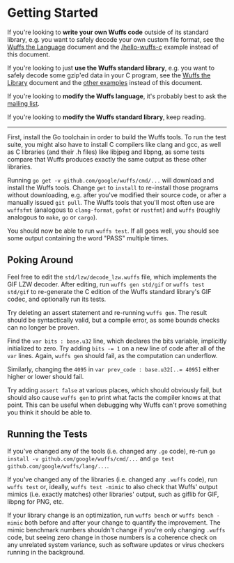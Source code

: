 # Getting Started

If you're looking to **write your own Wuffs code** outside of its standard
library, e.g. you want to safely decode your own custom file format, see the
[Wuffs the Language](/doc/wuffs-the-language.md) document and the
[/hello-wuffs-c](/hello-wuffs-c) example instead of this document.

If you're looking to just **use the Wuffs standard library**, e.g. you want to
safely decode some gzip'ed data in your C program, see the [Wuffs the
Library](/doc/wuffs-the-library.md) document and the [other examples](/example)
instead of this document.

If you're looking to **modify the Wuffs language**, it's probably best to ask
the [mailing list](https://groups.google.com/forum/#!forum/wuffs).

If you're looking to **modify the Wuffs standard library**, keep reading.

---

First, install the Go toolchain in order to build the Wuffs tools. To run the
test suite, you might also have to install C compilers like clang and gcc, as
well as C libraries (and their .h files) like libjpeg and libpng, as some tests
compare that Wuffs produces exactly the same output as these other libraries.

Running `go get -v github.com/google/wuffs/cmd/...` will download and install
the Wuffs tools. Change `get` to `install` to re-install those programs without
downloading, e.g. after you've modified their source code, or after a manually
issued `git pull`. The Wuffs tools that you'll most often use are `wuffsfmt`
(analogous to `clang-format`, `gofmt` or `rustfmt`) and `wuffs` (roughly
analogous to `make`, `go` or `cargo`).

You should now be able to run `wuffs test`. If all goes well, you should see
some output containing the word "PASS" multiple times.


## Poking Around

Feel free to edit the `std/lzw/decode_lzw.wuffs` file, which implements the GIF
LZW decoder. After editing, run `wuffs gen std/gif` or `wuffs test std/gif` to
re-generate the C edition of the Wuffs standard library's GIF codec, and
optionally run its tests.

Try deleting an assert statement and re-running `wuffs gen`. The result should
be syntactically valid, but a compile error, as some bounds checks can no
longer be proven.

Find the `var bits : base.u32` line, which declares the bits variable,
implicitly initialized to zero. Try adding `bits -= 1` on a new line of code
after all of the `var` lines. Again, `wuffs gen` should fail, as the
computation can underflow.

Similarly, changing the `4095` in `var prev_code : base.u32[..= 4095]` either
higher or lower should fail.

Try adding `assert false` at various places, which should obviously fail, but
should also cause `wuffs gen` to print what facts the compiler knows at that
point. This can be useful when debugging why Wuffs can't prove something you
think it should be able to.


## Running the Tests

If you've changed any of the tools (i.e. changed any `.go` code), re-run `go
install -v github.com/google/wuffs/cmd/...` and `go test
github.com/google/wuffs/lang/...`.

If you've changed any of the libraries (i.e. changed any `.wuffs` code), run
`wuffs test` or, ideally, `wuffs test -mimic` to also check that Wuffs' output
mimics (i.e. exactly matches) other libraries' output, such as giflib for GIF,
libpng for PNG, etc.

If your library change is an optimization, run `wuffs bench` or `wuffs bench
-mimic` both before and after your change to quantify the improvement. The
mimic benchmark numbers shouldn't change if you're only changing `.wuffs` code,
but seeing zero change in those numbers is a coherence check on any unrelated
system variance, such as software updates or virus checkers running in the
background.
